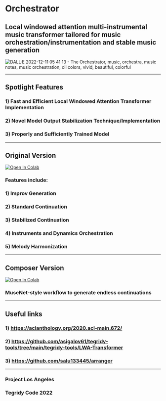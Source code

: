 # Orchestrator
## Local windowed attention multi-instrumental music transformer tailored for music orchestration/instrumentation and stable music generation

![DALL·E 2022-12-11 05 41 13 - The Orchestrator, music, orchestra, music notes, music orchestration, oil colors, vivid, beautiful, colorful](https://user-images.githubusercontent.com/56325539/208037783-2189e0f3-1862-4993-9f01-b48ee6809af4.png)

***

## Spotlight Features

### 1) Fast and Efficient Local Windowed Attention Transformer Implementation
### 2) Novel Model Output Stabilization Technique/Implementation
### 3) Properly and Sufficiently Trained Model

***

## Original Version

[![Open In Colab][colab-badge]][colab-notebook3]

[colab-notebook3]: <https://colab.research.google.com/github/asigalov61/Orchestrator/blob/main/Orchestrator.ipynb>
[colab-badge]: <https://colab.research.google.com/assets/colab-badge.svg>

### Features include:

### 1) Improv Generation
### 2) Standard Continuation
### 3) Stabilized Continuation
### 4) Instruments and Dynamics Orchestration
### 5) Melody Harmonization

***

## Composer Version

[![Open In Colab][colab-badge]][colab-notebook2]

[colab-notebook2]: <https://colab.research.google.com/github/asigalov61/Orchestrator/blob/main/Orchestrator_Composer.ipynb>
[colab-badge]: <https://colab.research.google.com/assets/colab-badge.svg>

### MuseNet-style workflow to generate endless continuations

***

## Useful links

### 1) https://aclanthology.org/2020.acl-main.672/
### 2) https://github.com/asigalov61/tegridy-tools/tree/main/tegridy-tools/LWA-Transformer
### 3) https://github.com/salu133445/arranger

***

### Project Los Angeles
### Tegridy Code 2022
